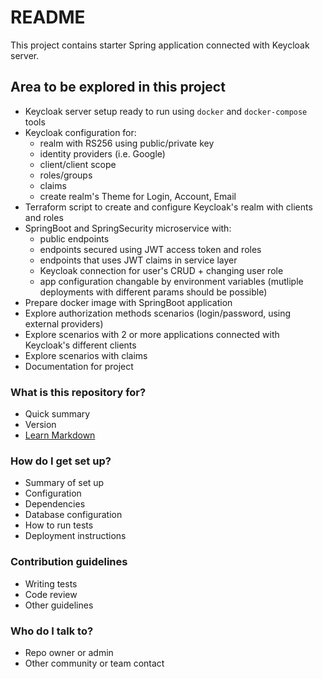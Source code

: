 # README #

This project contains starter Spring application connected with Keycloak server.

## Area to be explored in this project ##
* Keycloak server setup ready to run using `docker` and `docker-compose` tools
* Keycloak configuration for:
	* realm with RS256 using public/private key
	* identity providers (i.e. Google)
	* client/client scope
	* roles/groups
	* claims
	* create realm's Theme for Login, Account, Email
* Terraform script to create and configure Keycloak's realm with clients and roles
* SpringBoot and SpringSecurity microservice with:
	* public endpoints
	* endpoints secured using JWT access token and roles
	* endpoints that uses JWT claims in service layer
	* Keycloak connection for user's CRUD + changing user role
	* app configuration changable by environment variables (mutliple deployments with different params should be possible)
* Prepare docker image with SpringBoot application
* Explore authorization methods scenarios (login/password, using external providers)
* Explore scenarios with 2 or more applications connected with Keycloak's different clients
* Explore scenarios with claims
* Documentation for project

### What is this repository for? ###

* Quick summary
* Version
* [Learn Markdown](https://bitbucket.org/tutorials/markdowndemo)

### How do I get set up? ###

* Summary of set up
* Configuration
* Dependencies
* Database configuration
* How to run tests
* Deployment instructions

### Contribution guidelines ###

* Writing tests
* Code review
* Other guidelines

### Who do I talk to? ###

* Repo owner or admin
* Other community or team contact
